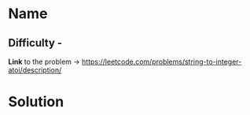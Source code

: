 # Name 

## Difficulty - 

**Link** to the problem -> https://leetcode.com/problems/string-to-integer-atoi/description/

# Solution

```

```


